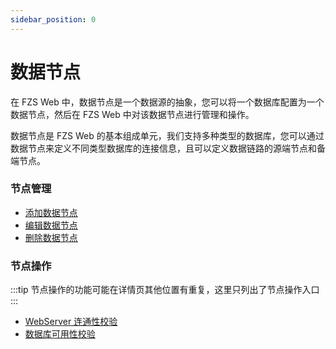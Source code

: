 ```yaml
---
sidebar_position: 0
---
```


# 数据节点

在 FZS Web 中，数据节点是一个数据源的抽象，您可以将一个数据库配置为一个数据节点，然后在 FZS Web 中对该数据节点进行管理和操作。

数据节点是 FZS Web 的基本组成单元，我们支持多种类型的数据库，您可以通过数据节点来定义不同类型数据库的连接信息，且可以定义数据链路的源端节点和备端节点。

### 节点管理
- [添加数据节点](/add)
- [编辑数据节点](./edit)
- [删除数据节点](./delete)

### 节点操作
:::tip
节点操作的功能可能在详情页其他位置有重复，这里只列出了节点操作入口
:::
- [WebServer 连通性校验](./ping-webserver)
- [数据库可用性校验](./ping-db)
